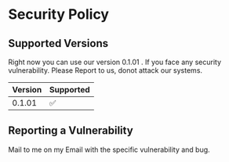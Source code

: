 # Security Policy

## Supported Versions

Right now you can use our version 0.1.01 . If you face any security vulnerability. Please Report to us, donot attack our systems.

| Version | Supported          |
| ------- | ------------------ |
| 0.1.01   | :white_check_mark: |

## Reporting a Vulnerability

Mail to me on my Email with the specific vulnerability and bug.
